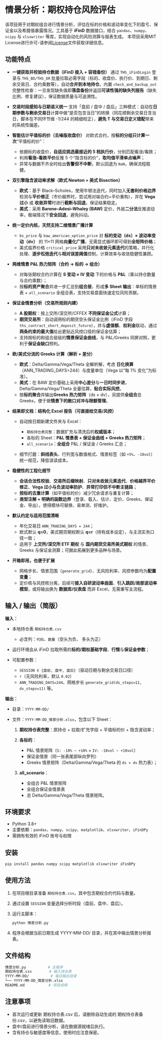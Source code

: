# 情景分析：期权持仓风险评估

该项目用于对期权组合进行情景分析，评估在标的价格和波动率变化下的盈亏、保证金以及希腊值暴露情况。工具基于 **iFinD** 数据接口，结合 `pandas`、`numpy`、`scipy` 与 `xlsxwriter` 等库，实现自动化的风险测算与报表生成。
本项目采用MIT License进行许可-请参阅[License](./LICENSE)文件获取详细信息。


## 功能特点

* **一键获取并校验持仓数据（iFinD 接入 + 容错备份）**
  通过 `THS_iFinDLogin` 登录与 `THS_BD/THS_DR` 批量拉取必需字段（标的、收盘价、执行价、到期日、剩余交易日、合约乘数等），自动**合并到本地持仓**。内置 `check_and_backup_out` 完整性检查：一旦发现缺失值即**落盘备份**并返回**可读性强的缺失列报告**（缺失比例、修复建议），保证数据质量与可追溯性。

* **交易时段感知与日期语义统一**
  支持「盘前 / 盘中 / 盘后」三种模式：自动在**日期参数与剩余交易日**计算中做“是否包含当日”的转换（同花顺剩余交易日含当日，脚本在不同环节做 -1/244 的精细校正），**避免 T 与交易日定义错配**带来的系统性偏差。

* **智能估计平值标的价（去噪版收盘价）**
  对欧式合约，按**标的分组只计算一次**“平值标的价”：

  * 依据标的收盘价，**自适应挑选最接近的 5 档执行价**，分别匹配看涨/看跌；
  * 利用**看涨–看跌平价**反推 5 个“隐含标的价”，**取均值平滑单点噪声**；
  * 异常与数据不齐全时给出**告警但不中断**，默认回退为 `NaN`，确保流程稳健。

* **双引擎隐含波动率求解（欧式 Newton + 美式 Bisection）**

  * **欧式**：基于 Black–Scholes，使用牛顿法迭代，同时加入**无套利价格边界**检测与**平价修正**（市价越界时，尝试用对端合约+平价重构），并在 **Vega 过小** 或 **收敛异常**时进行**截断与回退**，保证结果稳定。
  * **美式**：采用 **Barone–Adesi–Whaley (BAW)** 定价，外层**二分法**反推波动率，极端情况下**安全回退**，避免抖动。

* **统一定价内核，天然支持二维情景广播计算**

  * `bs_price` 与 `baw_american_option_price` 对 **标的变动（ds）× 波动率变动（dv）** 的 11×11 网格**向量化广播**，无需显式循环即可得到**全矩阵价格**；
  * 美式临界价格 `critical_price` 采用**只对未收敛元素迭代**的策略，并行化处理、**逐步松弛迭代**与**相对误差阈值**控制，计算效率与收敛稳健性兼顾。

* **两维情景 P\&L 热力矩阵（合约 → 标的 → 组合）**

  * 对每张期权合约计算在 **S 变动 × IV 变动** 下的价格与 **P\&L**（乘以持仓数量与合约乘数）；
  * 按**标的资产聚合**并进一步汇总到**组合层**，形成**多 Sheet 输出**：单标的情景表 + `all_scenario` 全组合表，支持交易盘面快速定位风险贡献。

* **保证金情景分析（交易所规则内建）**

  * **A 股期权**：按上交所/深交所/CFFEX **不同保证金公式**计算；
  * **期货交易所**：自动调用标的期货空头保证金比例（iFinD 字段 `ths_contract_short_deposit_future`），并与**虚值额**、**权利金**联动，通过**两条约束的最大值**给出更贴近风控口径的保证金估算；
  * 支持按标的和组合层级的**情景保证金曲线**，与 P\&L/Greeks 同屏对照，更利于**保证金缺口**预判。

* **欧/美式分流的 Greeks 计算（解析 + 差分）**

  * **欧式**：Delta/Gamma/Vega/Theta 全解析解，考虑 **日化换算**（ANN\_TRADING\_DAYS=244）与度量单位（Vega 以“每 1% 变化”为标准）。
  * **美式**：在 BAW 定价基础上采用**中心差分**与**一日时间步进**，Delta/Gamma/Vega/Theta 全量估算，**贴合实际风控**。
  * 按**标的聚合**并输出**Greeks 热力矩阵**（ds × dv），另提供**全组合**总 Greeks，便于做**情景下的敞口对冲与限额管理**。

* **结果即文档：结构化 Excel 报告（可直接给交易/风控）**

  * 自动按日期新建文件夹与 Excel：

    * `期权持仓表完整`：数据扩充与清洗后的**权威版本**；
    * 各标的 Sheet：**P\&L 情景表 + 保证金曲线 + Greeks 热力矩阵**；
    * `all_scenario`：**全组合** P\&L / 保证金 / Greeks 汇总；
  * 细节打磨：**斜线表头**、行列宽与数值格式、情景标签（如 `+5%`、`-10vol`）统一规范，降低误读成本。

* **稳健性的工程化细节**

  * **会话合法性校验**、**交易所后缀映射**、**只对未收敛元素迭代**、**价格越界平价修正**、**Vega 过小与负波动率防护**、**异常打印但不中断主链路**；
  * **按标的去重计算**（如平值标的价）减少冗余请求与重复计算；
  * **类型注解 + 明确的函数边界**（登录、载入、估计、定价、Greeks、保证金、导出），使得模块可替换、易单测、好维护。

* **默认约定与适用范围清晰**

  * 年化交易日 `ANN_TRADING_DAYS = 244`；
  * 欧式默认 **q=0**，美式期货期权默认 **q=r**（持有成本设定），与主流实务口径一致；
  * 适用于 **上交所/深交所 ETF 期权** 与 **国内期货交易所美式期权** 的情景、Greeks 与保证金测算；可据此拓展到更多品种与场景。

* **开箱即用，也便于扩展**

  * 网格步长、情景范围（`generate_grid`）、无风险利率、风控参数均为**配置变量**；
  * 定价核与风控核分离，后续可**接入自研波动率曲面**、**引入跳跃/局部波动率模型**，或将输出换为 **数据库/仪表盘** 而非 Excel，无需重写主流程。

## 输入 / 输出（简版）

**输入：**

* 本地持仓表 `期权持仓表.csv`

  * 必含列：`代码`、`数量`（空头为负、 多头为正）
* 运行环境会从 iFinD 拉取所需的**标的/期权基础字段**、**行情**与**保证金参数**；
* 可配置参数：

  * `SESSION ∈ {盘前, 盘中, 盘后}`（驱动日期与剩余交易日口径）
  * `r`（无风险利率，默认 `0.02`）
  * `ANN_TRADING_DAYS=244`、网格步长 `generate_grid(ds_steps=11, dv_steps=11)` 等。

**输出：**

* 目录：`YYYY-MM-DD/`
* 文件：`YYYY-MM-DD_情景分析.xlsx`，包含以下 Sheet：

  1. **期权持仓表完整**：原持仓 + 拉取/扩充字段 + 平值标的价 + 隐含波动率；
  2. **各标的**：

     * P\&L 情景矩阵（`S: -10% ~ +10%` × `IV: -10vol ~ +10vol`）
     * 保证金情景（同一张表尾部纵向罗列）
     * Greeks 情景矩阵（Delta/Gamma/Vega/Theta 的 `ds × dv` 热力表）；
  3. **all\_scenario**：

     * 全组合 P\&L 情景矩阵
     * 全组合保证金情景表
     * 总 Delta/Gamma/Vega/Theta 情景矩阵。
## 环境要求
- Python 3.8+
- 主要依赖：`pandas`、`numpy`、`scipy`、`matplotlib`、`xlsxwriter`、`iFinDPy`
- 需拥有有效的 iFinD 账号与权限

## 安装
```bash
pip install pandas numpy scipy matplotlib xlsxwriter iFinDPy
```
## 使用方法

1. 在项目根目录准备 `期权持仓表.csv`，其中包含期权合约代码与数量。  
2. 通过设置 `SESSION` 变量选择分析时段（盘前、盘中、盘后）。  
3. 运行主脚本：  

   ```bash
   python 情景分析.py
   ```
4.	程序会根据当前日期生成 YYYY-MM-DD/ 目录，并在其中输出情景分析报表。
## 文件结构
```bash
情景分析.py          # 主程序
期权持仓表.csv        # 输入持仓表
YYYY-MM-DD/          # 每日输出目录
└── YYYY-MM-DD_情景分析.xlsx
README.md           # 项目说明
```

## 注意事项
- 首次运行或更新 期权持仓表.csv 后，请删除自动生成的 期权持仓表备份.csv，以避免读取旧数据。
- 盘中/盘前进行情景分析，请在数据源就绪后执行。
- 含有持仓与敏感度等信息，使用时应注意保密。